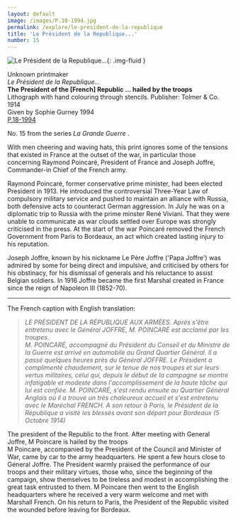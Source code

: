 ```yaml
---
layout: default
image: /images/P.18-1994.jpg
permalink: /explore/le-president-de-la-republique
title: 'Le Président de la Republique...'
number: 15
---
```

![Le Président de la Republique...]({{site.baseurl}}/images/P.18-1994.jpg){: .img-fluid }

Unknown printmaker  
_Le Président de la Republique..._  
**The President of the \[French\] Republic ... hailed by the troops**  
Lithograph with hand colouring through stencils. Publisher: Tolmer & Co. 1914  
Given by Sophie Gurney 1994  
[P.18-1994]({{site.collection_url}}id/object/198890)

No. 15 from the series _La Grande Guerre_ .

With men cheering and waving hats, this print ignores some of the tensions that existed in France at the outset of the war, in particular those concerning Raymond Poincaré, President of France and Joseph Joffre, Commander-in Chief of the French army.

Raymond Poincaré, former conservative prime minister, had been elected President in 1913. He introduced the controversial Three-Year Law of compulsory military service and pushed to maintain an alliance with Russia, both defensive acts to counteract German aggression. In July he was on a diplomatic trip to Russia with the prime minster René Viviani. That they were unable to communicate as war clouds settled over Europe was strongly criticised in the press. At the start of the war Poincaré removed the French Government from Paris to Bordeaux, an act which created lasting injury to his reputation.

Joseph Joffre, known by his nickname Le Père Joffre ('Papa Joffre') was admired by some for being direct and impulsive, and criticised by others for his obstinacy, for his dismissal of generals and his reluctance to assist Belgian soldiers. In 1916 Joffre became the first Marshal created in France since the reign of Napoleon III (1852-70).

* * *
The French caption with English translation:

> _LE PRÉSIDENT DE LA RÉPUBLIQUE AUX ARMÉES. Aprés s'être entretenu avec le Général JOFFRE, M. POINCARÉ est acclamé par les troupes.  
M. POINCARÉ, accompagné du Président du Conseil et du Ministre de la Guerre est arrivé en automobile au Grand Quartier Général. Il a passé quelques heures près du Général JOFFRE. Le Président a complimenté chaudement, sur le tenue de nos troupes et sur leurs vertus militaires, celui qui, depuis le début de la campagne se montre infatigable et modeste dans l'accomplissement de la haute tâche qui lui est confiée. M. POINCARÉ, s'est rendu ensuite au Quartier Général Anglais où il a trouvé un très chaleureux accueil et s'est entretenu avec le Maréchal FRENCH. A son retour à Paris, le Président de la République a visité les blessés avant son départ pour Bordeaux (5 Octobre 1914)_

The president of the Republic to the front. After meeting with General Joffre, M Poincare is hailed by the troops  
M Poincare, accompanied by the President of the Council and Minister of War, came by car to the army headquarters. He spent a few hours close to General Joffre. The President warmly praised the performance of our troops and their military virtues, those who, since the beginning of the campaign, show themselves to be tireless and modest in accomplishing the great task entrusted to them. M Poincare then went to the English headquarters where he received a very warm welcome and met with Marshall French. On his return to Paris, the President of the Republic visited the wounded before leaving for Bordeaux.

